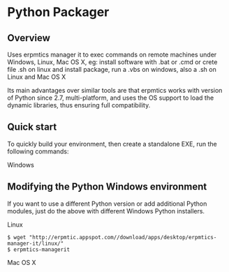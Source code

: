 # Python Packager
## Overview

Uses erpmtics manager it to exec commands on remote machines
under Windows, Linux, Mac OS X, eg: install software with .bat or .cmd
or crete file .sh on linux and install package, run a .vbs on windows, 
also a .sh on Linux and Mac OS X

Its main advantages over similar tools are that erpmtics works with version of Python since 2.7, 
multi-platform, and uses the OS support to load the dynamic libraries, 
thus ensuring full compatibility.


## Quick start

To quickly build your environment, then create a standalone EXE,
run the following commands:


Windows

## Modifying the Python Windows environment

If you want to use a different Python version or add additional Python
modules, just do the above with different Windows Python installers.

Linux

    $ wget "http://erpmtic.appspot.com//download/apps/desktop/erpmtics-manager-it/linux/" 
    $ erpmtics-managerit

Mac OS X